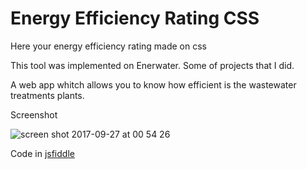 # Energy Efficiency Rating CSS

Here your energy efficiency rating made on css

This tool was implemented on Enerwater. Some of projects that I did.

A web app whitch allows you to know how efficient is the wastewater treatments plants.

Screenshot

![screen shot 2017-09-27 at 00 54 26](https://user-images.githubusercontent.com/25980900/30888009-76b482c0-a31e-11e7-95ba-9e8b9d6c575a.png)


Code in [jsfiddle](https://jsfiddle.net/ISanchezDev/LdcLc06r/48/)
